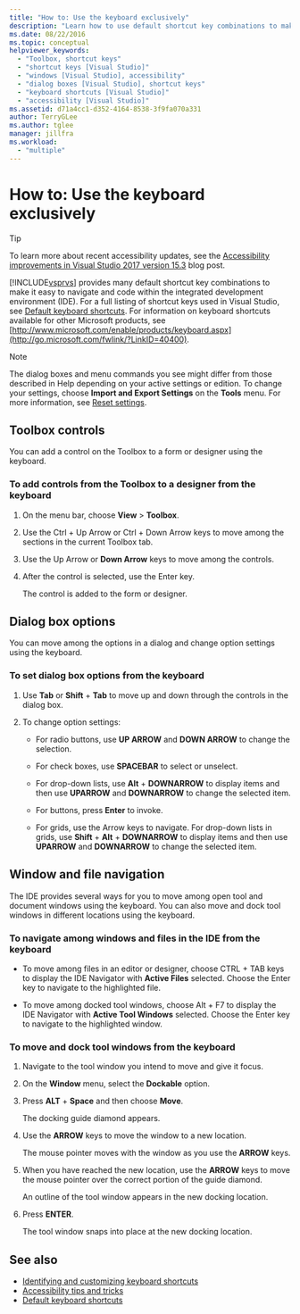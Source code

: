 ```yaml
---
title: "How to: Use the keyboard exclusively"
description: "Learn how to use default shortcut key combinations to make it easy to navigate and code within the Visual Studio integrated development environment (IDE)."
ms.date: 08/22/2016
ms.topic: conceptual
helpviewer_keywords:
  - "Toolbox, shortcut keys"
  - "shortcut keys [Visual Studio]"
  - "windows [Visual Studio], accessibility"
  - "dialog boxes [Visual Studio], shortcut keys"
  - "keyboard shortcuts [Visual Studio]"
  - "accessibility [Visual Studio]"
ms.assetid: d71a4cc1-d352-4164-8538-3f9fa070a331
author: TerryGLee
ms.author: tglee
manager: jillfra
ms.workload:
  - "multiple"
---
```

# How to: Use the keyboard exclusively

> [!TIP]
> To learn more about recent accessibility updates, see the [Accessibility improvements in Visual Studio 2017 version 15.3](https://blogs.msdn.microsoft.com/visualstudio/2017/08/14/accessibility-improvements-in-visual-studio-2017-version-15-3/) blog post.

[!INCLUDE[vsprvs](../../code-quality/includes/vsprvs_md.md)] provides many default shortcut key combinations to make it easy to navigate and code within the integrated development environment (IDE). For a full listing of shortcut keys used in Visual Studio, see [Default keyboard shortcuts](../../ide/default-keyboard-shortcuts-in-visual-studio.md). For information on keyboard shortcuts available for other Microsoft products, see [http://www.microsoft.com/enable/products/keyboard.aspx](http://go.microsoft.com/fwlink/?LinkID=40400).

> [!NOTE]
> The dialog boxes and menu commands you see might differ from those described in Help depending on your active settings or edition. To change your settings, choose **Import and Export Settings** on the **Tools** menu. For more information, see [Reset settings](../environment-settings.md#reset-settings).

## Toolbox controls

You can add a control on the Toolbox to a form or designer using the keyboard.

### To add controls from the Toolbox to a designer from the keyboard

1. On the menu bar, choose **View** > **Toolbox**.

2. Use the Ctrl + Up Arrow or Ctrl + Down Arrow keys to move among the sections in the current Toolbox tab.

3. Use the Up Arrow or **Down Arrow** keys to move among the controls.

4. After the control is selected, use the Enter key.

   The control is added to the form or designer.

## Dialog box options

 You can move among the options in a dialog and change option settings using the keyboard.

### To set dialog box options from the keyboard

1.  Use **Tab** or **Shift** + **Tab** to move up and down through the controls in the dialog box.

2.  To change option settings:

    -   For radio buttons, use **UP ARROW** and **DOWN ARROW** to change the selection.

    -   For check boxes, use **SPACEBAR** to select or unselect.

    -   For drop-down lists, use **Alt** + **DOWNARROW** to display items and then use **UPARROW** and **DOWNARROW** to change the selected item.

    -   For buttons, press **Enter** to invoke.

    -   For grids, use the Arrow keys to navigate. For drop-down lists in grids, use **Shift** + **Alt** + **DOWNARROW** to display items and then use **UPARROW** and **DOWNARROW** to change the selected item.

## Window and file navigation

 The IDE provides several ways for you to move among open tool and document windows using the keyboard. You can also move and dock tool windows in different locations using the keyboard.

### To navigate among windows and files in the IDE from the keyboard

-   To move among files in an editor or designer, choose CTRL + TAB keys to display the IDE Navigator with **Active Files** selected. Choose the Enter key to navigate to the highlighted file.

-   To move among docked tool windows, choose Alt + F7 to display the IDE Navigator with **Active Tool Windows** selected. Choose the Enter key to navigate to the highlighted window.

### To move and dock tool windows from the keyboard

1.  Navigate to the tool window you intend to move and give it focus.

2.  On the **Window** menu, select the  **Dockable** option.

3.  Press **ALT** + **Space** and then choose **Move**.

     The docking guide diamond appears.

4.  Use the **ARROW** keys to move the window to a new location.

     The mouse pointer moves with the window as you use the **ARROW** keys.

5.  When you have reached the new location, use the **ARROW** keys to move the mouse pointer over the correct portion of the guide diamond.

     An outline of the tool window appears in the new docking location.

6.  Press **ENTER**.

     The tool window snaps into place at the new docking location.

## See also

* [Identifying and customizing keyboard shortcuts](../../ide/identifying-and-customizing-keyboard-shortcuts-in-visual-studio.md)
* [Accessibility tips and tricks](../../ide/reference/accessibility-tips-and-tricks.md)
* [Default keyboard shortcuts](../../ide/default-keyboard-shortcuts-in-visual-studio.md)